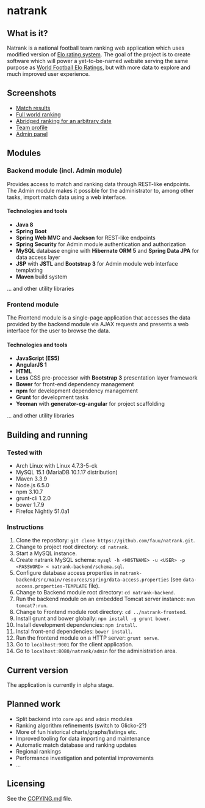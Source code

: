 # natrank

## What is it?
Natrank is a national football team ranking web application which uses modified version of [Elo rating system](http://en.wikipedia.org/wiki/Elo_rating_system). The goal of the project is to create software which will power a yet-to-be-named website serving the same purpose as [World Football Elo Ratings](http://eloratings.net/), but with more data to explore and much improved user experience. 

## Screenshots
* [Match results](/screenshots/match-results.png?raw=true)
* [Full world ranking](/screenshots/full-world-ranking.png?raw=true)
* [Abridged ranking for an arbitrary date](/screenshots/abridged-ranking.png?raw=true)
* [Team profile](/screenshots/team-profile.png?raw=true)
* [Admin panel](/screenshots/admin-panel.png?raw=true)

## Modules
### Backend module (incl. Admin module)
Provides access to match and ranking data through REST-like endpoints. The Admin module makes it possible for the administrator to, among other tasks, import match data using a web interface.
#### Technologies and tools
* **Java 8**
* **Spring Boot**
* **Spring Web MVC** and **Jackson** for REST-like endpoints
* **Spring Security** for Admin module authentication and authorization
* **MySQL** database engine with **Hibernate ORM 5** and **Spring Data JPA** for data access layer
* **JSP** with **JSTL** and **Bootstrap 3** for Admin module web interface templating
* **Maven** build system

... and other utility libraries

### Frontend module
The Frontend module is a single-page application that accesses the data provided by the backend module via AJAX requests and presents a web interface for the user to browse the data.
#### Technologies and tools
* **JavaScript (ES5)**
* **AngularJS 1**
* **HTML**
* **Less** CSS pre-processor with **Bootstrap 3** presentation layer framework
* **Bower** for front-end dependency management
* **npm** for development dependency management
* **Grunt** for development tasks
* **Yeoman** with **generator-cg-angular** for project scaffolding

... and other utility libraries

## Building and running
### Tested with
* Arch Linux with Linux 4.7.3-5-ck
* MySQL 15.1 (MariaDB 10.1.17 distribution)
* Maven 3.3.9
* Node.js 6.5.0
* npm 3.10.7
* grunt-cli 1.2.0
* bower 1.7.9
* Firefox Nightly 51.0a1

### Instructions
1. Clone the repository: `git clone https://github.com/fauu/natrank.git`.
2. Change to project root directory: `cd natrank`.
3. Start a MySQL instance.
4. Create natrank MySQL schema: `mysql -h <HOSTNAME> -u <USER> -p <PASSWORD> < natrank-backend/schema.sql`.
5. Configure database access properties in `natrank-backend/src/main/resources/spring/data-access.properties` (see `data-access.properties-TEMPLATE` file).
6. Change to Backend module root directory: `cd natrank-backend`.
7. Run the backend module on an embedded Tomcat server instance: `mvn tomcat7:run`.
8. Change to Frontend module root directory: `cd ../natrank-frontend`.
9. Install grunt and bower globally: `npm install -g grunt bower`.
10. Install development dependencies: `npm install`.
11. Instal front-end dependencies: `bower install`.
12. Run the frontend module on a HTTP server: `grunt serve`.
13. Go to `localhost:9001` for the client application.
14. Go to `localhost:8080/natrank/admin` for the administration area.

## Current version
The application is currently in alpha stage.

## Planned work
* Split backend into `core` `api` and `admin` modules
* Ranking algorithm refinements (switch to Glicko-2?)
* More of fun historical charts/graphs/listings etc.
* Improved tooling for data importing and maintenance
* Automatic match database and ranking updates
* Regional rankings
* Performance investigation and potential improvements
* ...

## Licensing
See the [COPYING.md](https://github.com/fauu/natrank/blob/master/COPYING.md) file.
